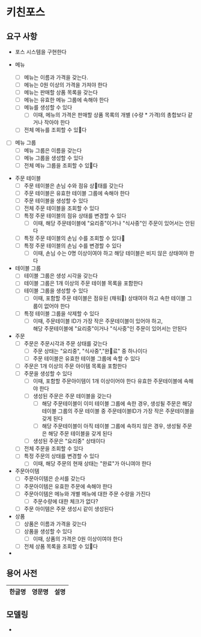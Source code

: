 # 키친포스

## 요구 사항

- 포스 시스템을 구현한다

- 메뉴
  - [ ] 메뉴는 이름과 가격을 갖는다.
  - [ ] 메뉴는 0원 이상의 가격을 가져야 한다 
  - [ ] 메뉴는 판매할 상품 목록을 갖는다 
  - [ ] 메뉴는 유효한 메뉴 그룹에 속해야 한다
  - [ ] 메뉴를 생성할 수 있다
    - [ ] 이때, 메뉴의 가격은 판매할 상품 목록의 개별 (수량 * 가격)의 총합보다 같거나 작아야 한다
  - [ ] 전체 메뉴를 조회할 수 있다
- [ ] 메뉴 그룹
  - [ ] 메뉴 그룹은 이름을 갖는다
  - [ ] 메뉴 그룹을 생성할 수 있다
  - [ ] 전체 메뉴 그룹을 조회할 수 있다
- 주문 테이블
  - [ ] 주문 테이블은 손님 수와 점유 상태를 갖는다
  - [ ] 주문 테이블은 유효한 테이블 그룹에 속해야 한다
  - [ ] 주문 테이블을 생성할 수 있다
  - [ ] 전체 주문 테이블을 조회할 수 있다
  - [ ] 특정 주문 테이블의 점유 상태를 변경할 수 있다
    - [ ] 이때, 해당 주문테이블에 "요리중"이거나 "식사중"인 주문이 있어서는 안된다
  - [ ] 특정 주문 테이블의 손님 수를 조회할 수 있다 
  - [ ] 특정 주문 테이블의 손님 수를 변경할 수 있다
    - [ ] 이때, 손님 수는 0명 이상이여야 하고 해당 테이블은 비지 않은 상태여야 한다
- 테이블 그룹
  - [ ] 테이블 그룹은 생성 시각을 갖는다
  - [ ] 테이블 그룹은 1개 이상의 주문 테이블 목록을 포함한다
  - [ ] 테이블 그룹을 생성할 수 있다
    - [ ] 이때, 포함할 주문 테이블은 점유된 (채워) 상태여야 하고 
      속한 테이블 그룹이 없어야 한다
  - [ ] 특정 테이블 그룹을 삭제할 수 있다
    - [ ] 이때, 주문테이블 ID가 가장 작은 주문테이블이 있어야 하고,  
      해당 주문테이블에 "요리중"이거나 "식사중"인 주문이 있어서는 안된다
- 주문
  - [ ] 주문은 주문시각과 주문 상태를 갖는다
    - [ ] 주문 상태는 "요리중", "식사중","완료" 중 하나이다
    - [ ] 주문 테이블은 유효한 테이블 그룹에 속할 수 있다
  - [ ] 주문은 1개 이상의 주문 아이템 목록을 포함한다
  - [ ] 주문을 생성할 수 있다
    - [ ] 이때, 포함할 주문아이템이 1개 이상이어야 한다
      유효한 주문테이블에 속해야 한다
    - [ ] 생성된 주문은 주문 테이블을 갖는다
      - [ ] 해당 주문테이블이 이미 테이블 그룹에 속한 경우, 
        생성될 주문은 해당 테이블 그룹의 주문 테이블 중 주문테이블ID가 가장 작은 주문테이블을 갖게 된다
      - [ ] 해당 주문테이블이 아직 테이블 그룹에 속하지 않은 경우, 
        생성될 주문은 해당 주문 테이블을 갖게 된다
    - [ ] 생성된 주문은 "요리중" 상태이다
  - [ ] 전체 주문을 조회할 수 있다
  - [ ] 특정 주문의 상태를 변경할 수 있다
    - [ ] 이때, 해당 주문의 현재 상태는 "완료"가 아니여야 한다
- 주문아이템
  - [ ] 주문아이템은 순서를 갖는다
  - [ ] 주문아이템은 유효한 주문에 속해야 한다
  - [ ] 주문아이템은 메뉴와 개별 메뉴에 대한 주문 수량을 가진다 
    - [ ] 주문수량에 대한 체크가 없다?
  - [ ] 주문 아이템은 주문 생성시 같이 생성된다
- 상품
  - [ ] 상품은 이름과 가격을 갖는다
  - [ ] 상품을 생성할 수 있다
    - [ ] 이때, 상품의 가격은 0원 이상이여야 한다
  - [ ] 전체 상품 목록을 조회할 수 있다

- 

## 용어 사전

| 한글명 | 영문명 | 설명 |
| --- | --- | --- |

## 모델링

- 
